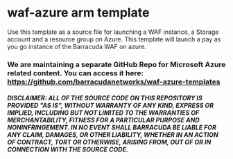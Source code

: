 # waf-azure arm template

Use this template as a source file for launching a WAF instance, a Storage account and a resource group on Azure. This template will launch a pay as you go instance of the Barracuda WAF on azure.



### We are maintaining a separate GitHub Repo for Microsoft Azure related content. You can access it here: https://github.com/barracudanetworks/waf-azure-templates




##### DISCLAIMER: ALL OF THE SOURCE CODE ON THIS REPOSITORY IS PROVIDED "AS IS", WITHOUT WARRANTY OF ANY KIND, EXPRESS OR IMPLIED, INCLUDING BUT NOT LIMITED TO THE WARRANTIES OF MERCHANTABILITY, FITNESS FOR A PARTICULAR PURPOSE AND NONINFRINGEMENT. IN NO EVENT SHALL BARRACUDA BE LIABLE FOR ANY CLAIM, DAMAGES, OR OTHER LIABILITY, WHETHER IN AN ACTION OF CONTRACT, TORT OR OTHERWISE, ARISING FROM, OUT OF OR IN CONNECTION WITH THE SOURCE CODE.
